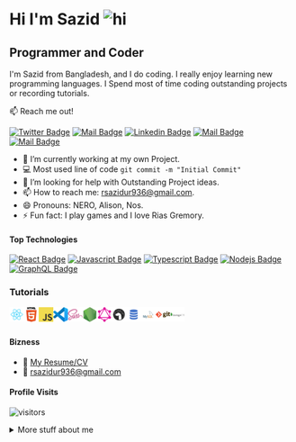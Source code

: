 # Hi I'm Sazid <img src="https://user-images.githubusercontent.com/1303154/88677602-1635ba80-d120-11ea-84d8-d263ba5fc3c0.gif" width="28px" height="28px" alt="hi">

## Programmer and Coder

I'm Sazid from Bangladesh, and I do coding. I really enjoy learning new programming languages. I Spend most of time coding outstanding projects or recording tutorials.

:mailbox: Reach me out!

[![Twitter Badge](https://img.shields.io/badge/-@Rsazidur-1ca0f1?style=flat&labelColor=1ca0f1&logo=twitter&logoColor=white&link=https://twitter.com/Ipenywis)](https://twitter.com/Rsazidur936) [![Mail Badge](https://img.shields.io/badge/-Sazidur-0e76a8?style=flat&labelColor=0e76a8&&logo=facebook&logoColor=white)](https://www.facebook.com/Sazidur936) [![Linkedin Badge](https://img.shields.io/badge/-rsazidur-0e76a8?style=flat&labelColor=0e76a8&logo=linkedin&logoColor=white)](https://www.linkedin.com/in/rsazidur936/) [![Mail Badge](https://img.shields.io/badge/-@sazidr-e84393?style=flat&labelColor=e84393&logo=instagram&logoColor=white)](https://instagram.com/sazidr_rahman/) [![Mail Badge](https://img.shields.io/badge/-rsazidur-c0392b?style=flat&labelColor=c0392b&logo=gmail&logoColor=white)](mailto:rsazidur936@gmail.com)

<!-- TODO: Add last video link -->

- 🔭 I’m currently working at my own Project.
- :computer: Most used line of code `git commit -m "Initial Commit"`
- 🤔 I’m looking for help with Outstanding Project ideas.
- 📫 How to reach me: rsazidur936@gmail.com.
- 😄 Pronouns: NERO, Alison, Nos.
- ⚡ Fun fact: I play games and I love Rias Gremory.

#### Top Technologies

<!-- TODO: Make technologies links takes you to repositories -->

[![React Badge](https://img.shields.io/badge/-React-61DBFB?style=for-the-badge&labelColor=black&logo=react&logoColor=61DBFB)](#) [![Javascript Badge](https://img.shields.io/badge/-Javascript-F0DB4F?style=for-the-badge&labelColor=black&logo=javascript&logoColor=F0DB4F)](#) [![Typescript Badge](https://img.shields.io/badge/-Typescript-007acc?style=for-the-badge&labelColor=black&logo=typescript&logoColor=007acc)](#) [![Nodejs Badge](https://img.shields.io/badge/-Nodejs-3C873A?style=for-the-badge&labelColor=black&logo=node.js&logoColor=3C873A)](#) [![GraphQL Badge](https://img.shields.io/badge/-GraphQl-e535ab?style=for-the-badge&labelColor=black&logo=node.js&logoColor=e535ab)](#)

### Tutorials

<img align="left" alt="React" width="26px" src="https://raw.githubusercontent.com/github/explore/80688e429a7d4ef2fca1e82350fe8e3517d3494d/topics/react/react.png" />

<img align="left" alt="HTML5" width="26px" src="https://raw.githubusercontent.com/github/explore/80688e429a7d4ef2fca1e82350fe8e3517d3494d/topics/html/html.png" />

<img align="left" alt="JavaScript" width="26px" src="https://raw.githubusercontent.com/github/explore/80688e429a7d4ef2fca1e82350fe8e3517d3494d/topics/javascript/javascript.png" />

<img align="left" alt="Visual Studio Code" width="26px" src="https://raw.githubusercontent.com/github/explore/80688e429a7d4ef2fca1e82350fe8e3517d3494d/topics/visual-studio-code/visual-studio-code.png" />

<img align="left" alt="Sass" width="26px" src="https://raw.githubusercontent.com/github/explore/80688e429a7d4ef2fca1e82350fe8e3517d3494d/topics/sass/sass.png" />

<img align="left" alt="Node.js" width="26px" src="https://raw.githubusercontent.com/github/explore/80688e429a7d4ef2fca1e82350fe8e3517d3494d/topics/nodejs/nodejs.png" />

<img align="left" alt="GraphQL" width="26px" src="https://raw.githubusercontent.com/github/explore/80688e429a7d4ef2fca1e82350fe8e3517d3494d/topics/graphql/graphql.png" />

<img align="left" alt="Deno" width="26px" src="https://raw.githubusercontent.com/github/explore/361e2821e2dea67711cde99c9c40ed357061cf27/topics/deno/deno.png" />

<img align="left" alt="SQL" width="26px" src="https://raw.githubusercontent.com/github/explore/80688e429a7d4ef2fca1e82350fe8e3517d3494d/topics/sql/sql.png" />

<img align="left" alt="MySQL" width="26px" src="https://raw.githubusercontent.com/github/explore/80688e429a7d4ef2fca1e82350fe8e3517d3494d/topics/mysql/mysql.png" />

<img align="left" alt="Git" width="26px" src="https://raw.githubusercontent.com/github/explore/80688e429a7d4ef2fca1e82350fe8e3517d3494d/topics/git/git.png" />

<img align="left" alt="MongoDB" width="26px" src="https://raw.githubusercontent.com/github/explore/80688e429a7d4ef2fca1e82350fe8e3517d3494d/topics/mongodb/mongodb.png" />

<br />
<br />

#### Bizness
- :paperclip: [My Resume/CV]()
- :email: rsazidur936@gmail.com


#### Profile Visits 

![visitors](https://visitor-badge.glitch.me/badge?page_id=rsazidur.rsazidur)

<details>
<summary>
  More stuff about me
</summary>

<br >

I love sharing knowledge and help others, courses and code together for helping other developers, and that's why NERO exists!

#### Who is NERO?

NERO is a game character in DMC. In reality sazid do coding and programming. Including new technologies and frameworks and anything really related to programming world.

#### Coding Stats

<!--START_SECTION:waka-->

```text
Python       7 hrs 43 mins   ████████████████████████▓   98.38 %
HTML         7 mins          ▒░░░░░░░░░░░░░░░░░░░░░░░░   01.59 %
PythonStub   0 secs          ░░░░░░░░░░░░░░░░░░░░░░░░░   00.03 %
```

<!--END_SECTION:waka-->

#### Github Stats

<img align="left" width="49%" src ="https://github-readme-stats.vercel.app/api?username=rsazidur&show_icons=true&theme=radical" />

<p><img align="top" 
width="48%" src="https://github-readme-stats.vercel.app/api/top-langs?username=rsazidur&show_icons=true&locale=en&theme=radical&layout=compact" alt="rsazidur" /></p>

<p><img align="center" src="https://github-readme-streak-stats.herokuapp.com/?user=rsazidur&theme=radical" alt="rsazidur" /></p>

</details>


[reactplaylist]: https://www.youtube.com/watch?v=KxXXEL-k47Y&list=PLvXDmnBbOF7RnYiZvDwl2Pzcs2kfi10wd
[vscodetutorial]: https://www.youtube.com/watch?v=Bkie2ai8qeE&t=8s
[htmltutorial]: https://www.youtube.com/watch?v=VK6MXVxOsws&t=27s
[javascripttutorial]: https://www.youtube.com/watch?v=D-LHKvmX37E